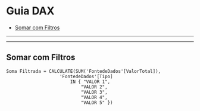 Guia DAX
=========
<!--ts-->
* [Somar com Filtros](#somar-com-filtros)
<!--te-->

---
---

## **Somar com Filtros**
```dax
Soma Filtrada = CALCULATE(SUM('FontedeDados'[ValorTotal]),
                    'FontedeDados'[Tipo]
                        IN { "VALOR 1",
                            "VALOR 2",
                            "VALOR 3",
                            "VALOR 4",
                            "VALOR 5" })
```